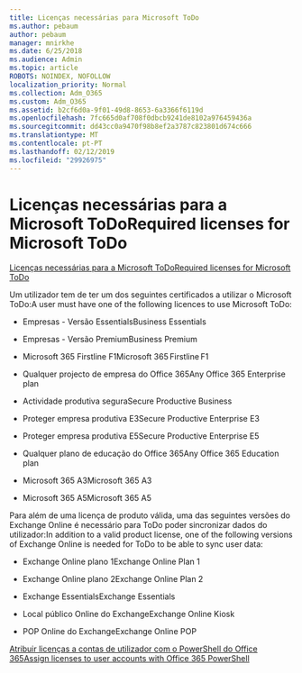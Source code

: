 ```yaml
---
title: Licenças necessárias para Microsoft ToDo
ms.author: pebaum
author: pebaum
manager: mnirkhe
ms.date: 6/25/2018
ms.audience: Admin
ms.topic: article
ROBOTS: NOINDEX, NOFOLLOW
localization_priority: Normal
ms.collection: Adm_O365
ms.custom: Adm_O365
ms.assetid: b2cf6d0a-9f01-49d8-8653-6a3366f6119d
ms.openlocfilehash: 7fc665d0af708f0dbcb9241de8102a976459436a
ms.sourcegitcommit: dd43cc0a9470f98b8ef2a3787c823801d674c666
ms.translationtype: MT
ms.contentlocale: pt-PT
ms.lasthandoff: 02/12/2019
ms.locfileid: "29926975"
---
```

# <a name="required-licenses-for-microsoft-todo"></a><span data-ttu-id="c950c-102">Licenças necessárias para a Microsoft ToDo</span><span class="sxs-lookup"><span data-stu-id="c950c-102">Required licenses for Microsoft ToDo</span></span>

[<span data-ttu-id="c950c-103">Licenças necessárias para a Microsoft ToDo</span><span class="sxs-lookup"><span data-stu-id="c950c-103">Required licenses for Microsoft ToDo</span></span>](https://support.office.com/article/381e9d1b-c500-49b5-973e-890fd86528d7.aspx)
  
<span data-ttu-id="c950c-104">Um utilizador tem de ter um dos seguintes certificados a utilizar o Microsoft ToDo:</span><span class="sxs-lookup"><span data-stu-id="c950c-104">A user must have one of the following licences to use Microsoft ToDo:</span></span>
  
- <span data-ttu-id="c950c-105">Empresas - Versão Essentials</span><span class="sxs-lookup"><span data-stu-id="c950c-105">Business Essentials</span></span>
    
- <span data-ttu-id="c950c-106">Empresas - Versão Premium</span><span class="sxs-lookup"><span data-stu-id="c950c-106">Business Premium</span></span>
    
- <span data-ttu-id="c950c-107">Microsoft 365 Firstline F1</span><span class="sxs-lookup"><span data-stu-id="c950c-107">Microsoft 365 Firstline F1</span></span>
    
- <span data-ttu-id="c950c-108">Qualquer projecto de empresa do Office 365</span><span class="sxs-lookup"><span data-stu-id="c950c-108">Any Office 365 Enterprise plan</span></span>
    
- <span data-ttu-id="c950c-109">Actividade produtiva segura</span><span class="sxs-lookup"><span data-stu-id="c950c-109">Secure Productive Business</span></span>
    
- <span data-ttu-id="c950c-110">Proteger empresa produtiva E3</span><span class="sxs-lookup"><span data-stu-id="c950c-110">Secure Productive Enterprise E3</span></span>
    
- <span data-ttu-id="c950c-111">Proteger empresa produtiva E5</span><span class="sxs-lookup"><span data-stu-id="c950c-111">Secure Productive Enterprise E5</span></span>
    
- <span data-ttu-id="c950c-112">Qualquer plano de educação do Office 365</span><span class="sxs-lookup"><span data-stu-id="c950c-112">Any Office 365 Education plan</span></span>
    
- <span data-ttu-id="c950c-113">Microsoft 365 A3</span><span class="sxs-lookup"><span data-stu-id="c950c-113">Microsoft 365 A3</span></span>
    
- <span data-ttu-id="c950c-114">Microsoft 365 A5</span><span class="sxs-lookup"><span data-stu-id="c950c-114">Microsoft 365 A5</span></span>
    
<span data-ttu-id="c950c-115">Para além de uma licença de produto válida, uma das seguintes versões do Exchange Online é necessário para ToDo poder sincronizar dados do utilizador:</span><span class="sxs-lookup"><span data-stu-id="c950c-115">In addition to a valid product license, one of the following versions of Exchange Online is needed for ToDo to be able to sync user data:</span></span> 
  
- <span data-ttu-id="c950c-116">Exchange Online plano 1</span><span class="sxs-lookup"><span data-stu-id="c950c-116">Exchange Online Plan 1</span></span>
    
- <span data-ttu-id="c950c-117">Exchange Online plano 2</span><span class="sxs-lookup"><span data-stu-id="c950c-117">Exchange Online Plan 2</span></span>
    
- <span data-ttu-id="c950c-118">Exchange Essentials</span><span class="sxs-lookup"><span data-stu-id="c950c-118">Exchange Essentials</span></span>
    
- <span data-ttu-id="c950c-119">Local público Online do Exchange</span><span class="sxs-lookup"><span data-stu-id="c950c-119">Exchange Online Kiosk</span></span>
    
- <span data-ttu-id="c950c-120">POP Online do Exchange</span><span class="sxs-lookup"><span data-stu-id="c950c-120">Exchange Online POP</span></span>
    
[<span data-ttu-id="c950c-121">Atribuir licenças a contas de utilizador com o PowerShell do Office 365</span><span class="sxs-lookup"><span data-stu-id="c950c-121">Assign licenses to user accounts with Office 365 PowerShell</span></span>](https://docs.microsoft.com/office365/enterprise/powershell/assign-licenses-to-user-accounts-with-office-365-powershell )
  

